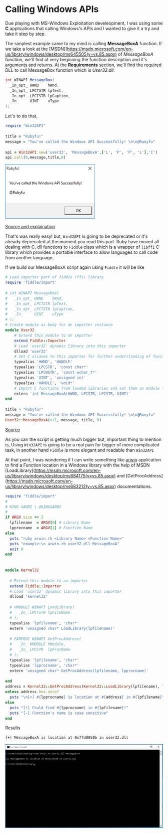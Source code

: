 # Calling Windows APIs
Due playing with MS-Windows Exploitation develeopment, I was using some **C** applications that calling Windows's APIs and I wanted to give it a try and take it step by step.

The simplest example came to my mind is calling **MessageBoxA** function. If we take a look at the [MSDN](https://msdn.microsoft.com/en-us/library/windows/desktop/ms645505(v=vs.85.aspx) of *MessageBoxA* function, we'll find at very beginning the function description and it's arguments and returns. At the **Requirements** section, we'll find the required DLL to call MessageBox function which is *User32.dll*.

```csharp
int WINAPI MessageBox(
  _In_opt_ HWND    hWnd,
  _In_opt_ LPCTSTR lpText,
  _In_opt_ LPCTSTR lpCaption,
  _In_     UINT    uType
);
```
Let's to do that,
```ruby
require "Win32API"

title = "Rubyfu!"
message = "You've called the Windows API Successfully! \n\n@Runyfu" 

api = Win32API.new('user32', 'MessageBoxA',['L', 'P', 'P', 'L'],'I')
api.call(0,message,title,0)
```

![](MessageBoxA1.png)

[Source and explaination](http://www.rubytips.org/2008/05/13/accessing-windows-api-from-ruby-using-win32api-library/)

That's was really easy! but, `Win32API` is going to be deprecated or it's already deprecated at the moment you read this part. Ruby have moved all dealing with C, dll functions to `Fiddle` class which is a wrapper of `libffi` C library which provides a portable interface to allow languages to call code from another language. 

If we build our MessageBoxA script again using `Fiddle` it will be like
```ruby
# Load importer part of fiddle (ffi) library
require 'fiddle/import'

# int WINAPI MessageBox(
#   _In_opt_ HWND    hWnd,
#   _In_opt_ LPCTSTR lpText,
#   _In_opt_ LPCTSTR lpCaption,
#   _In_     UINT    uType
# );
# Create module as body for an importer instance
module User32
	# Extend this module to an importer
	extend Fiddle::Importer
	# Load 'user32' dynamic library into this importer
	dlload 'user32'
	# Set C aliases to this importer for further understanding of function signatures
	typealias 'HWND', 'HANDLE'
	typealias 'LPCSTR', 'const char*'
	typealias 'LPCWSTR', 'const wchar_t*'
	typealias 'UINT', 'unsigned int'
	typealias 'HANDLE', 'void*'
	# Import C functions from loaded libraries and set them as module functions
	extern 'int MessageBoxA(HWND, LPCSTR, LPCSTR, UINT)'
end

title = "Rubyfu!"
message = "You've called the Windows API Successfully! \n\n@Runyfu"
User32::MessageBoxA(nil, message, title, 0)
```
[Source](https://gist.github.com/Youka/3ebbdfd03454afa7d0c4)

As you can the script is getting much bigger but, important thing to mention is, Using `Win32API` is going to be a real pain for bigger of more complicated task, in another hand `Fiddle` is more elegant and readable than `Win32API`

At that point, I was wondering if I can write something like [arwin](http://www.vividmachines.com/shellcode/arwin.c) application to find a Function location in a Windows library with the help of MSDN [LoadLibrary](https://msdn.microsoft.com/en-us/library/windows/desktop/ms684175(v=vs.85.aspx) and [GetProcAddress](https://msdn.microsoft.com/en-us/library/windows/desktop/ms683212(v=vs.85.aspx) documentations.
```ruby
require 'fiddle/import'
# 
# KING SABRI | @KINGSABRI
#
if ARGV.size == 2
  lpfilename  = ARGV[0] # Library Name
  lpprocname  = ARGV[1] # Function Name 
else
  puts "ruby arwin.rb <Library Name> <Function Name>"
  puts "example:\n arwin.rb user32.dll MessageBoxA"
  exit 0
end


module Kernel32
  
  # Extend this module to an importer
  extend Fiddle::Importer
  # Load 'user32' dynamic library into this importer
  dlload 'kernel32'
  
  # HMODULE WINAPI LoadLibrary(
  #   _In_ LPCTSTR lpFileName
  # );
  typealias 'lpfilename', 'char*'
  extern 'unsigned char* LoadLibrary(lpfilename)'
  
  # FARPROC WINAPI GetProcAddress(
  #   _In_ HMODULE hModule,
  #   _In_ LPCSTR  lpProcName
  # );
  typealias 'lpfilename', 'char*'
  typealias 'lpprocname', 'char*'
  extern 'unsigned char* GetProcAddress(lpfilename, lpprocname)'
  
end
address = Kernel32::GetProcAddress(Kernel32::LoadLibrary(lpfilename), lpprocname).inspect.scan(/0x[\h]+/i)[1]
unless address.hex.zero?
  puts "\n[+] #{lpprocname} is location at #{address} in #{lpfilename}\n" 
else
  puts "[!] Could find #{lpprocname} in #{lpfilename}!"
  puts "[-] Function's name is case sensitive"
end
```

Results 
```
[+] MessageBoxA is location at 0x77d8050b in user32.dll
```
![](Arwin1.png)